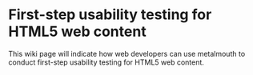 # First-step usability testing for HTML5 web content #

This wiki page will indicate how web developers can use metalmouth to conduct first-step usability testing for HTML5 web content.